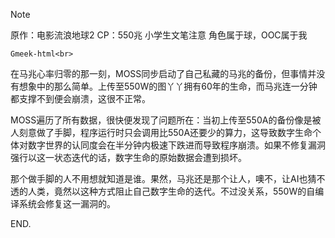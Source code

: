 > [!NOTE]
> 原作：电影流浪地球2
> CP：550兆
> 小学生文笔注意
> 角色属于球，OOC属于我

`Gmeek-html<br>`

在马兆心率归零的那一刻，MOSS同步启动了自己私藏的马兆的备份，但事情并没有想象中的那么简单。上传至550W的图丫丫拥有60年的生命，而马兆连一分钟都支撑不到便会崩溃，这很不正常。

MOSS遍历了所有数据，很快便发现了问题所在：当初上传至550A的备份像是被人刻意做了手脚，程序运行时只会调用比550A还要少的算力，这导致数字生命个体对数字世界的认同度会在半分钟内极速下跌进而导致程序崩溃。如果不修复漏洞强行以这一状态迭代的话，数字生命的原始数据会遭到损坏。

那个做手脚的人不用想就知道是谁。果然，马兆还是那个让人，噢不，让AI也猜不透的人类，竟然以这种方式阻止自己数字生命的迭代。不过没关系，550W的自编译系统会修复这一漏洞的。

END.